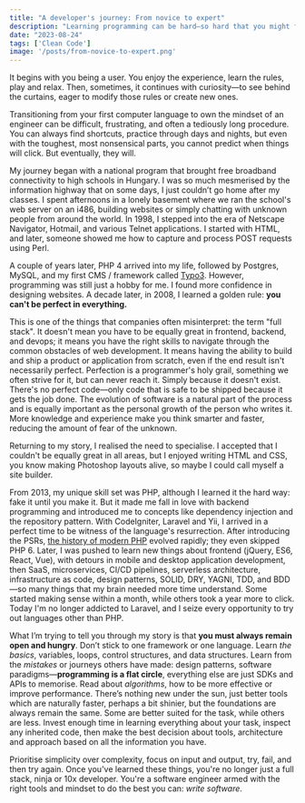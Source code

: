 ```yaml
---
title: "A developer's journey: From novice to expert"
description: "Learning programming can be hard–so hard that you might forget why you're doing it and stuck with the same tools and languages. This is the short story of how I overstepped that boundary."
date: "2023-08-24"
tags: ['Clean Code']
image: '/posts/from-novice-to-expert.png'
---
```

It begins with you being a user. You enjoy the experience, learn the rules, play and relax. Then, sometimes, it
continues with curiosity—to see behind the curtains, eager to modify those rules or create new ones.

Transitioning from your first computer language to own the mindset of an engineer can be difficult, frustrating, and
often a tediously long procedure. You can always find shortcuts, practice through days and nights, but even with the
toughest, most nonsensical parts, you cannot predict when things will click. But eventually, they will.

My journey began with a national program that brought free broadband connectivity to high schools in Hungary. I was so
much mesmerised by the information highway that on some days, I just couldn’t go home after my classes. I spent
afternoons  in a lonely basement where we ran the school's web server on an i486, building websites or simply chatting
with unknown  people from around the world. In 1998, I stepped into the era of Netscape Navigator, Hotmail, and various
Telnet applications. I started with HTML, and later, someone showed me how to capture and process POST requests using
Perl.

A couple of years later, PHP 4 arrived into my life, followed by Postgres, MySQL, and my first CMS / framework called
[Typo3](https://en.wikipedia.org/wiki/TYPO3). However, programming was still just a hobby for me. I found more
confidence in designing websites. A decade later, in 2008, I learned a golden rule: **you can't be perfect in
everything.** 

This is one of the things that companies often misinterpret: the term "full stack". It doesn't mean you have to be
equally great in frontend, backend, and devops; it means you have the right skills to navigate through the common
obstacles of web development. It means having the ability to build and ship a product or application from scratch, even
if the end result isn't necessarily perfect. Perfection is a programmer's holy grail, something we often strive for it,
but can never reach it. Simply because it doesn't exist. There's no perfect code—only code that is safe to be shipped
because it gets the job done. The evolution of software is a natural part of the process and is equally important as
the personal growth of the person who writes it. More knowledge and experience make you think smarter and faster,
reducing the amount of fear of the unknown.

Returning to my story, I realised the need to specialise. I accepted that I couldn't be equally great in all areas, but
I enjoyed writing HTML and CSS, you know making Photoshop layouts alive, so maybe I could call myself a site builder.

From 2013, my unique skill set was PHP, although I learned it the hard way: fake it until you make it. But it made me
fall in love with backend programming and introduced me to concepts like dependency injection and the repository
pattern. With CodeIgniter, Laravel and Yii, I arrived in a perfect time to be witness of the language's resurrection.
After introducing the PSRs, [the history of modern PHP](https://phptherightway.com) evolved rapidly; they even skipped
PHP 6. Later, I was pushed to learn new things about frontend (jQuery, ES6, React, Vue), with detours in mobile and
desktop application development, then SaaS, microservices, CI/CD pipelines, serverless architecture, infrastructure as
code, design patterns, SOLID, DRY, YAGNI, TDD, and BDD—so many things that my brain needed more time understand. Some
started making sense within a month, while others took a year more to click. Today I'm no longer addicted to Laravel,
and I seize every opportunity to try out languages other than PHP.

What I’m trying to tell you through my story is that **you must always remain open and hungry**. Don’t stick to one
framework or one language. Learn *the basics*, variables, loops, control structures, and data structures. Learn from the
*mistakes* or journeys others have made: design patterns, software paradigms—**programming is a flat circle**, everything
else are just SDKs and APIs to memorise. Read about *algorithms*, how to be more effective or improve performance.
There’s nothing new under the sun, just better tools which are naturally faster, perhaps a bit shinier, but the
foundations are always remain the same. Some are better suited for the task, while others are less. Invest enough time
in learning everything about your task, inspect any inherited code, then make the best decision about tools,
architecture and approach based on all the information you have.

Prioritise simplicity over complexity, focus on input and output, try, fail, and then try again. Once you've learned
these things, you're no longer just a full stack, ninja or 10x developer. You're a software engineer armed with the
right tools and mindset to do the best you can: *write software*.
